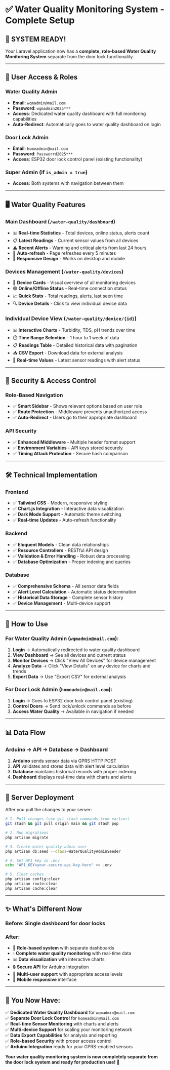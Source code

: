 # ✅ Water Quality Monitoring System - Complete Setup

## 🎉 **SYSTEM READY!** 

Your Laravel application now has a **complete, role-based Water Quality Monitoring System** separate from the door lock functionality.

---

## 👤 **User Access & Roles**

### **Water Quality Admin** 
- **Email**: `wqmadmin@mail.com`
- **Password**: `wqmadmin2025***`
- **Access**: Dedicated water quality dashboard with full monitoring capabilities
- **Auto-Redirect**: Automatically goes to water quality dashboard on login

### **Door Lock Admin**
- **Email**: `homeadmin@mail.com` 
- **Password**: `Passworrd2025***`
- **Access**: ESP32 door lock control panel (existing functionality)

### **Super Admin** (if `is_admin = true`)
- **Access**: Both systems with navigation between them

---

## 🖥️ **Water Quality Features**

### **Main Dashboard** (`/water-quality/dashboard`)
- 📊 **Real-time Statistics** - Total devices, online status, alerts count
- 📋 **Latest Readings** - Current sensor values from all devices
- ⚠️ **Recent Alerts** - Warning and critical alerts from last 24 hours
- 🔄 **Auto-refresh** - Page refreshes every 5 minutes
- 🚀 **Responsive Design** - Works on desktop and mobile

### **Devices Management** (`/water-quality/devices`)
- 📱 **Device Cards** - Visual overview of all monitoring devices
- 🟢 **Online/Offline Status** - Real-time connection status
- 📈 **Quick Stats** - Total readings, alerts, last seen time
- 🔍 **Device Details** - Click to view individual device data

### **Individual Device View** (`/water-quality/device/{id}`)
- 📊 **Interactive Charts** - Turbidity, TDS, pH trends over time
- ⏱️ **Time Range Selection** - 1 hour to 1 week of data
- 📋 **Readings Table** - Detailed historical data with pagination
- 📥 **CSV Export** - Download data for external analysis
- 🎯 **Real-time Values** - Latest sensor readings with alert status

---

## 🔐 **Security & Access Control**

### **Role-Based Navigation**
- ✅ **Smart Sidebar** - Shows relevant options based on user role
- ✅ **Route Protection** - Middleware prevents unauthorized access
- ✅ **Auto-Redirect** - Users go to their appropriate dashboard

### **API Security**
- ✅ **Enhanced Middleware** - Multiple header format support
- ✅ **Environment Variables** - API keys stored securely
- ✅ **Timing Attack Protection** - Secure hash comparison

---

## 🛠️ **Technical Implementation**

### **Frontend**
- ✅ **Tailwind CSS** - Modern, responsive styling
- ✅ **Chart.js Integration** - Interactive data visualization
- ✅ **Dark Mode Support** - Automatic theme switching
- ✅ **Real-time Updates** - Auto-refresh functionality

### **Backend**
- ✅ **Eloquent Models** - Clean data relationships
- ✅ **Resource Controllers** - RESTful API design
- ✅ **Validation & Error Handling** - Robust data processing
- ✅ **Database Optimization** - Proper indexing and queries

### **Database**
- ✅ **Comprehensive Schema** - All sensor data fields
- ✅ **Alert Level Calculation** - Automatic status determination
- ✅ **Historical Data Storage** - Complete sensor history
- ✅ **Device Management** - Multi-device support

---

## 🚀 **How to Use**

### **For Water Quality Admin (`wqmadmin@mail.com`)**:
1. **Login** → Automatically redirected to water quality dashboard
2. **View Dashboard** → See all devices and current status
3. **Monitor Devices** → Click "View All Devices" for device management
4. **Analyze Data** → Click "View Details" on any device for charts and trends
5. **Export Data** → Use "Export CSV" for external analysis

### **For Door Lock Admin (`homeadmin@mail.com`)**:
1. **Login** → Goes to ESP32 door lock control panel (existing)
2. **Control Doors** → Send lock/unlock commands as before
3. **Access Water Quality** → Available in navigation if needed

---

## 📊 **Data Flow**

### **Arduino → API → Database → Dashboard**
1. **Arduino** sends sensor data via GPRS HTTP POST
2. **API** validates and stores data with alert level calculation  
3. **Database** maintains historical records with proper indexing
4. **Dashboard** displays real-time data with charts and alerts

---

## 🔧 **Server Deployment**

After you pull the changes to your server:

```bash
# 1. Pull changes (use git stash commands from earlier)
git stash && git pull origin main && git stash pop

# 2. Run migrations
php artisan migrate

# 3. Create water quality admin user
php artisan db:seed --class=WaterQualityAdminSeeder

# 4. Set API key in .env
echo "API_KEY=your-secure-api-key-here" >> .env

# 5. Clear caches
php artisan config:clear
php artisan route:clear
php artisan cache:clear
```

---

## ✨ **What's Different Now**

### **Before**: Single dashboard for door locks
### **After**: 
- 🎯 **Role-based system** with separate dashboards
- 💧 **Complete water quality monitoring** with real-time data
- 📊 **Data visualization** with interactive charts  
- 🔒 **Secure API** for Arduino integration
- 👥 **Multi-user support** with appropriate access levels
- 📱 **Mobile responsive** interface

---

## 🎉 **You Now Have**:

✅ **Dedicated Water Quality Dashboard** for `wqmadmin@mail.com`  
✅ **Separate Door Lock Control** for `homeadmin@mail.com`  
✅ **Real-time Sensor Monitoring** with charts and alerts  
✅ **Multi-device Support** for scaling your monitoring network  
✅ **Data Export Capabilities** for analysis and reporting  
✅ **Role-based Security** with proper access control  
✅ **Arduino Integration** ready for your GPRS-enabled sensors  

**Your water quality monitoring system is now completely separate from the door lock system and ready for production use!** 🚀